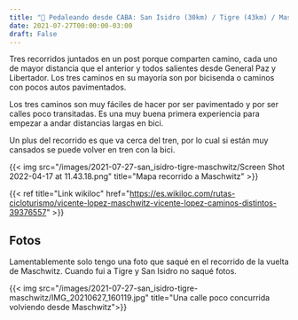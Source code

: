 ```yaml
---
title: "🚴 Pedaleando desde CABA: San Isidro (30km) / Tigre (43km) / Maschwitz (90km)"
date: 2021-07-27T00:00:00-03:00
draft: False
---
```


Tres recorridos juntados en un post porque comparten camino, cada uno de mayor distancia que el anterior y todos salientes desde General Paz y Libertador. Los tres caminos en su mayoría son por bicisenda o caminos con pocos autos pavimentados.

Los tres caminos son muy fáciles de hacer por ser pavimentado y por ser calles poco transitadas. Es una muy buena primera experiencia para empezar a andar distancias largas en bici.

Un plus del recorrido es que va cerca del tren, por lo cual si están muy cansados se puede volver en tren con la bici.


{{< img src="/images/2021-07-27-san_isidro-tigre-maschwitz/Screen Shot 2022-04-17 at 11.43.18.png" title="Mapa recorrido a Maschwitz" >}}

{{< ref title="Link wikiloc" href="https://es.wikiloc.com/rutas-cicloturismo/vicente-lopez-maschwitz-vicente-lopez-caminos-distintos-39376557" >}}

## Fotos

Lamentablemente solo tengo una foto que saqué en el recorrido de la vuelta de Maschwitz. Cuando fui a Tigre y San Isidro no saqué fotos.

{{< img src="/images/2021-07-27-san_isidro-tigre-maschwitz/IMG_20210627_160119.jpg" title="Una calle poco concurrida volviendo desde Maschwitz">}}